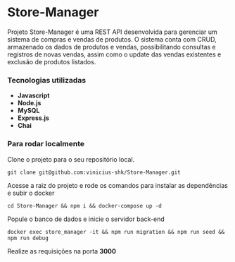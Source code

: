 # Store-Manager

Projeto Store-Manager é uma REST API desenvolvida para gerenciar um sistema de compras e vendas de produtos. O sistema conta com CRUD, armazenado os dados de produtos e vendas, possibilitando consultas e registros de novas vendas, assim como o update das vendas existentes e exclusão de produtos listados.

### Tecnologias utilizadas

- **Javascript**
- **Node.js**
- **MySQL**
- **Express.js**
- **Chai**

### Para rodar localmente

Clone o projeto para o seu repositório local.

```
git clone git@github.com:vinicius-shk/Store-Manager.git

```

Acesse a raiz do projeto e rode os comandos para instalar as dependências e subir o docker

```
cd Store-Manager && npm i && docker-compose up -d

```

Popule o banco de dados e inicie o servidor back-end

```
docker exec store_manager -it && npm run migration && npm run seed && npm run debug

```

Realize as requisições na porta **3000**
